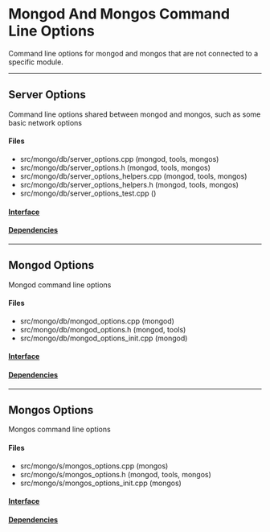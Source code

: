 # Mongod And Mongos Command Line Options
Command line options for mongod and mongos that are not connected to a specific module.


-------------

## Server Options
Command line options shared between mongod and mongos, such as some basic network options

#### Files
- src/mongo/db/server\_options.cpp   (mongod, tools, mongos)
- src/mongo/db/server\_options.h   (mongod, tools, mongos)
- src/mongo/db/server\_options\_helpers.cpp   (mongod, tools, mongos)
- src/mongo/db/server\_options\_helpers.h   (mongod, tools, mongos)
- src/mongo/db/server\_options\_test.cpp   ()

#### [Interface](interface/0)

#### [Dependencies](dependencies/0)

-------------

## Mongod Options
Mongod command line options

#### Files
- src/mongo/db/mongod\_options.cpp   (mongod)
- src/mongo/db/mongod\_options.h   (mongod, tools)
- src/mongo/db/mongod\_options\_init.cpp   (mongod)

#### [Interface](interface/1)

#### [Dependencies](dependencies/1)

-------------

## Mongos Options
Mongos command line options

#### Files
- src/mongo/s/mongos\_options.cpp   (mongos)
- src/mongo/s/mongos\_options.h   (mongod, tools, mongos)
- src/mongo/s/mongos\_options\_init.cpp   (mongos)

#### [Interface](interface/2)

#### [Dependencies](dependencies/2)
